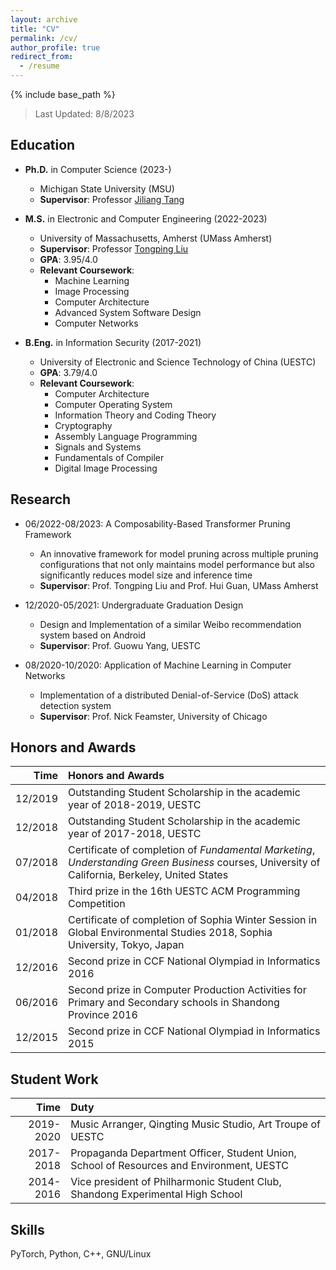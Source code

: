 ```yaml
---
layout: archive
title: "CV"
permalink: /cv/
author_profile: true
redirect_from:
  - /resume
---
```


{% include base_path %}

> Last Updated: 8/8/2023

## Education

* **Ph.D.** in Computer Science (2023-)
  * Michigan State University (MSU)
  * **Supervisor**: Professor [Jiliang Tang](https://www.cse.msu.edu/~tangjili/)

* **M.S.** in Electronic and Computer Engineering (2022-2023)
  * University of Massachusetts, Amherst (UMass Amherst)
  * **Supervisor**: Professor [Tongping Liu](https://people.umass.edu/tongping/index.html)
  * **GPA**: 3.95/4.0
  * **Relevant Coursework**:
    * Machine Learning
    * Image Processing
    * Computer Architecture
    * Advanced System Software Design
    * Computer Networks

* **B.Eng.** in Information Security (2017-2021)
  * University of Electronic and Science Technology of China (UESTC)
  * **GPA**: 3.79/4.0
  * **Relevant Coursework**:
    * Computer Architecture
    * Computer Operating System
    * Information Theory and Coding Theory
    * Cryptography
    * Assembly Language Programming
    * Signals and Systems
    * Fundamentals of Compiler
    * Digital Image Processing

## Research

* 06/2022-08/2023: A Composability-Based Transformer Pruning Framework
  * An innovative framework for model pruning across multiple pruning configurations that not only maintains model performance but also significantly reduces model size and inference time
  * **Supervisor**: Prof. Tongping Liu and Prof. Hui Guan, UMass Amherst

* 12/2020-05/2021: Undergraduate Graduation Design
  * Design and Implementation of a similar Weibo recommendation system based on Android
  * **Supervisor**: Prof. Guowu Yang, UESTC

* 08/2020-10/2020: Application of Machine Learning in Computer Networks
  * Implementation of a distributed Denial-of-Service (DoS) attack detection system
  * **Supervisor**: Prof. Nick Feamster, University of Chicago

## Honors and Awards

|    Time | Honors and Awards                                            |
| ------: | :----------------------------------------------------------- |
| 12/2019 | Outstanding Student Scholarship in the academic year of 2018-2019, UESTC |
| 12/2018 | Outstanding Student Scholarship in the academic year of 2017-2018, UESTC |
| 07/2018 | Certificate of completion of *Fundamental Marketing*, *Understanding Green Business* courses, University of California, Berkeley, United States |
| 04/2018 | Third prize in the 16th UESTC ACM Programming Competition    |
| 01/2018 | Certificate of completion of Sophia Winter Session in Global Environmental Studies 2018, Sophia University, Tokyo, Japan |
| 12/2016 | Second prize in CCF National Olympiad in Informatics 2016    |
| 06/2016 | Second prize in Computer Production Activities for Primary and Secondary schools in Shandong Province 2016 |
| 12/2015 | Second prize in CCF National Olympiad in Informatics 2015    |

## Student Work

|      Time | Duty                                                         |
| --------: | :----------------------------------------------------------- |
| 2019-2020 | Music Arranger, Qingting Music Studio, Art Troupe of UESTC   |
| 2017-2018 | Propaganda Department Officer, Student Union, School of Resources and Environment, UESTC |
| 2014-2016 | Vice president of Philharmonic Student Club, Shandong Experimental High School |

## Skills

PyTorch, Python, C++, GNU/Linux
